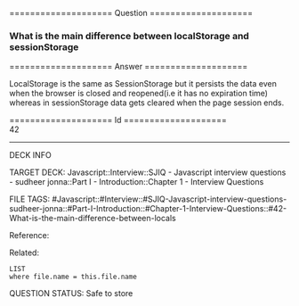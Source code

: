 ==================== Question ====================  

### What is the main difference between localStorage and sessionStorage  

==================== Answer ====================  

LocalStorage is the same as SessionStorage but it persists the data even when the browser is closed and reopened(i.e it has no expiration time) whereas in sessionStorage data gets cleared when the page session ends.

==================== Id ====================  
42

---

DECK INFO

TARGET DECK: Javascript::Interview::SJIQ - Javascript interview questions - sudheer jonna::Part I - Introduction::Chapter 1 - Interview Questions

FILE TAGS: #Javascript::#Interview::#SJIQ-Javascript-interview-questions-sudheer-jonna::#Part-I-Introduction::#Chapter-1-Interview-Questions::#42-What-is-the-main-difference-between-locals

Reference:

Related:

```dataview
LIST
where file.name = this.file.name
```

QUESTION STATUS: Safe to store
